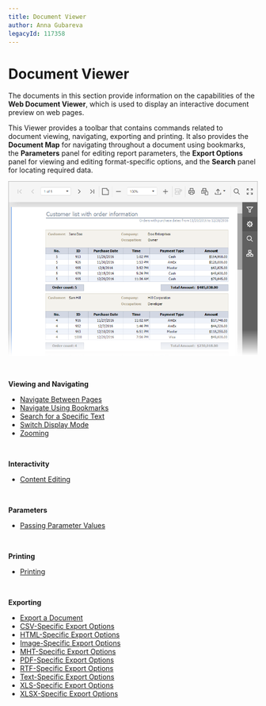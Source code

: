 ```yaml
---
title: Document Viewer
author: Anna Gubareva
legacyId: 117358
---
```


# Document Viewer
The documents in this section provide information on the capabilities of the **Web Document Viewer**, which is used to display an interactive document preview on web pages.

This Viewer provides a toolbar that contains commands related to document viewing, navigating, exporting and printing. It also provides the **Document Map** for navigating throughout a document using bookmarks, the **Parameters** panel for editing report parameters, the **Export Options** panel for viewing and editing format-specific options, and the **Search** panel for locating required data.

![web-document-viewer](../images/img126958.png)

&nbsp;

**Viewing and Navigating**
* [Navigate Between Pages](document-viewer/viewing-and-navigating/navigate-between-pages.md)
* [Navigate Using Bookmarks](document-viewer/viewing-and-navigating/navigate-using-bookmarks.md)
* [Search for a Specific Text](document-viewer/viewing-and-navigating/search-for-a-specific-text.md)
* [Switch Display Mode](document-viewer/viewing-and-navigating/switch-display-mode.md)
* [Zooming](document-viewer/viewing-and-navigating/zooming.md)

&nbsp;

**Interactivity**
* [Content Editing](document-viewer/content-editing.md)

&nbsp;

**Parameters**
* [Passing Parameter Values](document-viewer/passing-parameter-values.md)

&nbsp;

**Printing**
* [Printing](document-viewer/printing.md)

&nbsp;

**Exporting**
* [Export a  Document](document-viewer/exporting/export-a-document.md)
* [CSV-Specific Export Options](document-viewer/exporting/csv-specific-export-options.md)
* [HTML-Specific Export Options](document-viewer/exporting/html-specific-export-options.md)
* [Image-Specific Export Options](document-viewer/exporting/image-specific-export-options.md)
* [MHT-Specific Export Options](document-viewer/exporting/mht-specific-export-options.md)
* [PDF-Specific Export Options](document-viewer/exporting/pdf-specific-export-options.md)
* [RTF-Specific Export Options](document-viewer/exporting/rtf-specific-export-options.md)
* [Text-Specific Export Options](document-viewer/exporting/text-specific-export-options.md)
* [XLS-Specific Export Options](document-viewer/exporting/xls-specific-export-options.md)
* [XLSX-Specific Export Options](document-viewer/exporting/xlsx-specific-export-options.md)